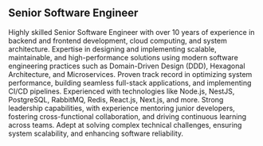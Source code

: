 ## Senior Software Engineer

Highly skilled Senior Software Engineer with over 10 years of experience in backend and frontend development, cloud computing, and system architecture. Expertise in designing and implementing scalable, maintainable, and high-performance solutions using modern software engineering practices such as Domain-Driven Design (DDD), Hexagonal Architecture, and Microservices. Proven track record in optimizing system performance, building seamless full-stack applications, and implementing CI/CD pipelines. Experienced with technologies like Node.js, NestJS, PostgreSQL, RabbitMQ, Redis, React.js, Next.js, and more. Strong leadership capabilities, with experience mentoring junior developers, fostering cross-functional collaboration, and driving continuous learning across teams. Adept at solving complex technical challenges, ensuring system scalability, and enhancing software reliability.
